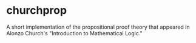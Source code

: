 # churchprop
A short implementation of the propositional proof theory that appeared in Alonzo Church's "Introduction to Mathematical Logic."

